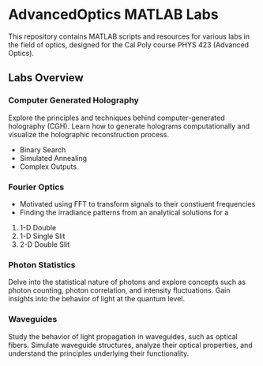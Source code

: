 # AdvancedOptics MATLAB Labs
This repository contains MATLAB scripts and resources for various labs in the field of optics, designed for the Cal Poly course PHYS 423 (Advanced Optics). 

## Labs Overview
### Computer Generated Holography
Explore the principles and techniques behind computer-generated holography (CGH). Learn how to generate holograms computationally and visualize the holographic reconstruction process.
- Binary Search
- Simulated Annealing
- Complex Outputs

### Fourier Optics
- Motivated using FFT to transform signals to their constiuent frequencies
- Finding the irradiance patterns from an analytical solutions for a
1. 1-D Double
2. 1-D Single Slit
3. 2-D Double Slit

### Photon Statistics
Delve into the statistical nature of photons and explore concepts such as photon counting, photon correlation, and intensity fluctuations. Gain insights into the behavior of light at the quantum level.

### Waveguides
Study the behavior of light propagation in waveguides, such as optical fibers. Simulate waveguide structures, analyze their optical properties, and understand the principles underlying their functionality.
